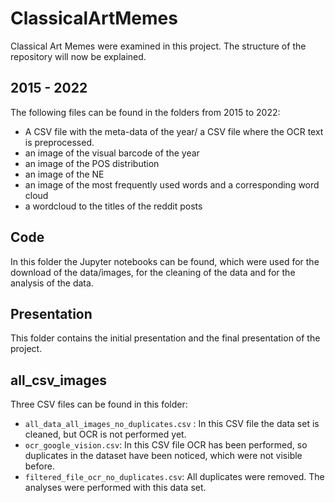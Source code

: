 # ClassicalArtMemes

Classical Art Memes were examined in this project. The structure of the repository will now be explained.

## 2015 - 2022

The following files can be found in the folders from 2015 to 2022:
- A CSV file with the meta-data of the year/ a CSV file where the OCR text is preprocessed.
- an image of the visual barcode of the year
- an image of the POS distribution
- an image of the NE
- an image of the most frequently used words and a corresponding word cloud
- a wordcloud to the titles of the reddit posts

## Code

In this folder the Jupyter notebooks can be found, which were used for the download of the data/images, for the cleaning of the data and for the analysis of the data.

## Presentation

This folder contains the initial presentation and the final presentation of the project.

## all_csv_images

Three CSV files can be found in this folder:
- `all_data_all_images_no_duplicates.csv` : In this CSV file the data set is cleaned, but OCR is not performed yet.
- `ocr_google_vision.csv`: In this CSV file OCR has been performed, so duplicates in the dataset have been noticed, which were not visible before.
- `filtered_file_ocr_no_duplicates.csv`: All duplicates were removed. The analyses were performed with this data set.

